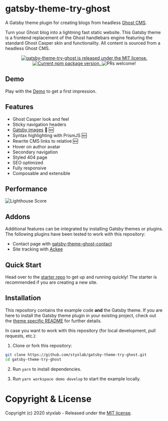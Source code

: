 # gatsby-theme-try-ghost 

A Gatsby theme plugin for creating blogs from headless [Ghost CMS](https://ghost.org/changelog/jamstack/).

Turn your Ghost blog into a lightning fast static website. This Gatsby theme is a frontend replacement of the Ghost handlebars engine featuring the standard Ghost Casper skin and functionality. All content is sourced from a headless Ghost CMS.

<p align="center">
    <a href="https://github.com/styxlab/gatsby-theme-try-ghost/blob/master/LICENSE">
        <img src="https://img.shields.io/badge/license-MIT-blue.svg" alt="gatsby-theme-try-ghost is released under the MIT license." />
    </a>
    <a href="https://www.npmjs.org/package/gatsby-theme-try-ghost">
        <img src="https://img.shields.io/npm/v/gatsby-theme-try-ghost.svg" alt="Current npm package version." />
    </a>
    <img src="https://img.shields.io/badge/PRs-welcome-brightgreen.svg" alt="PRs welcome!" />
</p>

## Demo

Play with the [Demo](https://styxlab.github.io) to get a first impression.


## Features

- Ghost Casper look and feel
- Sticky navigation headers
- [Gatsby images](https://using-gatsby-image.gatsbyjs.org/) :rocket: :new:
- Syntax highlighting with PrismJS :new:
- Rewrite CMS links to relative :new:
- Hover on author avatar
- Secondary navigation
- Styled 404 page
- SEO optimized
- Fully responsive
- Composable and extensible

## Performance

![Lighthouse Score](https://cms.gotsby.org/content/images/gotsby-lighthouse.png)

## Addons

Additional features can be integrated by installing Gatsby themes or plugins. The following plugins have been tested to work with this repository:

 - Contact page with [gatsby-theme-ghost-contact](https://github.com/styxlab/gatsby-theme-ghost-contact)
 - Site tracking with [Ackee](https://github.com/burnsy/gatsby-plugin-ackee-tracker)


## Quick Start

Head over to the [starter repo](https://github.com/styxlab/gatsby-starter-try-ghost) to get up and running quickly! The starter is recommended if you are creating a new site.


## Installation

This repository contains the example code **and** the Gatsby theme. If you are here to install the Gatsby theme plugin in your existing project, check out the [theme specific README](/gatsby-theme-try-ghost/README.md) for further details.

In case you want to work with this repository (for local development, pull requests, etc.):

1. Clone or fork this repository:
```bash
git clone https://github.com/styxlab/gatsby-theme-try-ghost.git
cd gatsby-theme-try-ghost
```

2. Run `yarn` to install dependencies.

3. Run `yarn workspace demo develop` to start the example locally.


# Copyright & License

Copyright (c) 2020 styxlab - Released under the [MIT license](LICENSE).
